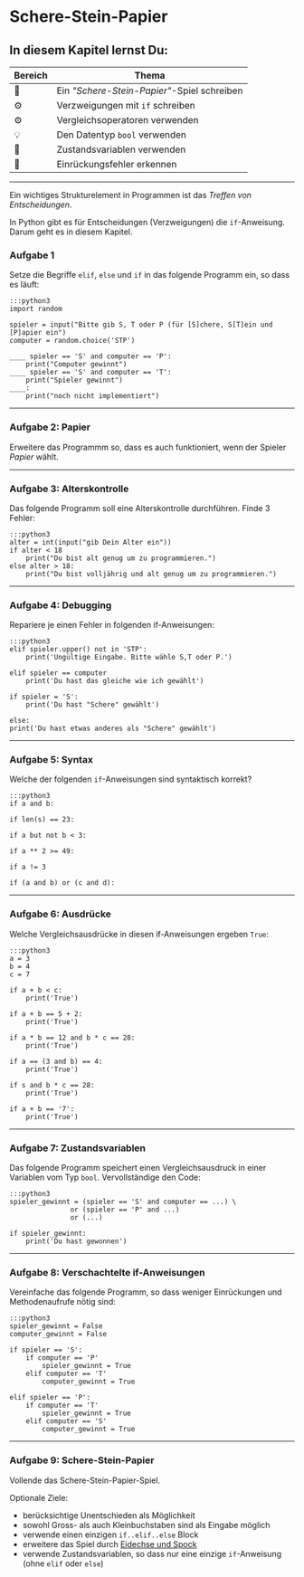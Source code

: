 
# Schere-Stein-Papier

## In diesem Kapitel lernst Du:

| Bereich | Thema |
|---------|-------|
| 💼 | Ein *"Schere-Stein-Papier"*-Spiel schreiben |
| ⚙ | Verzweigungen mit `if` schreiben |
| ⚙ | Vergleichsoperatoren verwenden |
| 💡 | Den Datentyp `bool` verwenden |
| 🔀 | Zustandsvariablen verwenden |
| 🐞 | Einrückungsfehler erkennen |

----

Ein wichtiges Strukturelement in Programmen ist das *Treffen von Entscheidungen*.

In Python gibt es für Entscheidungen (Verzweigungen) die `if`-Anweisung. Darum geht es in diesem Kapitel.

### Aufgabe 1

Setze die Begriffe `elif`, `else` und `if` in das folgende Programm ein, so dass es läuft:

    :::python3
    import random

    spieler = input("Bitte gib S, T oder P (für [S]chere, S[T]ein und [P]apier ein")
    computer = random.choice('STP')

    ____ spieler == 'S' and computer == 'P':
        print("Computer gewinnt")
    ____ spieler == 'S' and computer == 'T':
        print("Spieler gewinnt")
    ____:
        print("noch nicht implementiert")

----

### Aufgabe 2: Papier

Erweitere das Programmm so, dass es auch funktioniert, wenn der Spieler *Papier* wählt.

----

### Aufgabe 3: Alterskontrolle

Das folgende Programm soll eine Alterskontrolle durchführen.
Finde 3 Fehler:

    :::python3
    alter = int(input("gib Dein Alter ein"))
    if alter < 18
        print("Du bist alt genug um zu programmieren.")
    else alter > 18:
        print("Du bist volljährig und alt genug um zu programmieren.")

----

### Aufgabe 4: Debugging

Repariere je einen Fehler in folgenden if-Anweisungen:

    :::python3
    elif spieler.upper() not in 'STP':
        print('Ungültige Eingabe. Bitte wähle S,T oder P.')

    elif spieler == computer
        print('Du hast das gleiche wie ich gewählt')

    if spieler = 'S':
        print('Du hast "Schere" gewählt')

    else:
    print('Du hast etwas anderes als "Schere" gewählt')

----

### Aufgabe 5: Syntax

Welche der folgenden `if`-Anweisungen sind syntaktisch korrekt?

    :::python3
    if a and b:

    if len(s) == 23:

    if a but not b < 3:

    if a ** 2 >= 49:

    if a != 3

    if (a and b) or (c and d):

----

### Aufgabe 6: Ausdrücke

Welche Vergleichsausdrücke in diesen if-Anweisungen ergeben `True`:

    :::python3
    a = 3
    b = 4
    c = 7

    if a + b < c:
        print('True')

    if a + b == 5 + 2:
        print('True')

    if a * b == 12 and b * c == 28:
        print('True')

    if a == (3 and b) == 4:
        print('True')

    if s and b * c == 28:
        print('True')

    if a + b == '7':
        print('True')

----

### Aufgabe 7: Zustandsvariablen

Das folgende Programm speichert einen Vergleichsausdruck in einer Variablen vom Typ `bool`.
Vervollständige den Code:

    :::python3
    spieler_gewinnt = (spieler == 'S' and computer == ...) \
                   or (spieler == 'P' and ...)
                   or (...)

    if spieler_gewinnt:
        print('Du hast gewonnen')

----

### Aufgabe 8: Verschachtelte if-Anweisungen

Vereinfache das folgende Programm, so dass weniger Einrückungen und Methodenaufrufe nötig sind:

    :::python3
    spieler_gewinnt = False
    computer_gewinnt = False

    if spieler == 'S':
        if computer == 'P'
            spieler_gewinnt = True
        elif computer == 'T'
            computer_gewinnt = True

    elif spieler == 'P':
        if computer == 'T'
            spieler_gewinnt = True
        elif computer == 'S'
            computer_gewinnt = True

----

### Aufgabe 9: Schere-Stein-Papier

Vollende das Schere-Stein-Papier-Spiel.

Optionale Ziele:

* berücksichtige Unentschieden als Möglichkeit
* sowohl Gross- als auch Kleinbuchstaben sind als Eingabe möglich
* verwende einen einzigen `if..elif..else` Block
* erweitere das Spiel durch [Eidechse und Spock](https://en.wikipedia.org/wiki/Rock_paper_scissors#Additional_weapons)
* verwende Zustandsvariablen, so dass nur eine einzige `if`-Anweisung (ohne `elif` oder `else`)
